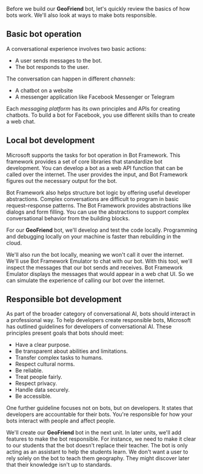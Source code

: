 Before we build our **GeoFriend** bot, let's quickly review the basics of how bots work. We'll also look at ways to make bots responsible.

## Basic bot operation

A conversational experience involves two basic actions:

- A user sends messages to the bot.
- The bot responds to the user.

The conversation can happen in different _channels_:

- A chatbot on a website
- A messenger application like Facebook Messenger or Telegram

Each _messaging platform_ has its own principles and APIs for creating chatbots. To build a bot for Facebook, you use different skills than to create a web chat.

## Local bot development

Microsoft supports the tasks for bot operation in Bot Framework. This framework provides a set of core libraries that standardize bot development. You can develop a bot as a web API function that can be called over the internet. The user provides the input, and Bot Framework figures out the necessary output for the bot.

Bot Framework also helps structure bot logic by offering useful developer abstractions. Complex conversations are difficult to program in basic request–response patterns. The Bot Framework provides abstractions like dialogs and form filling. You can use the abstractions to support complex conversational behavior from the building blocks.

For our **GeoFriend** bot, we'll develop and test the code locally. Programming and debugging locally on your machine is faster than rebuilding in the cloud.

We'll also run the bot locally, meaning we won't call it over the internet. We'll use Bot Framework Emulator to chat with our bot. With this tool, we'll inspect the messages that our bot sends and receives. Bot Framework Emulator displays the messages that would appear in a web chat UI. So we can simulate the experience of calling our bot over the internet.

## Responsible bot development

As part of the broader category of conversational AI, bots should interact in a professional way. To help developers create responsible bots, Microsoft has outlined guidelines for developers of conversational AI. These principles present goals that bots should meet:

- Have a clear purpose.
- Be transparent about abilities and limitations.
- Transfer complex tasks to humans.
- Respect cultural norms.
- Be reliable.
- Treat people fairly.
- Respect privacy.
- Handle data securely.
- Be accessible.

One further guideline focuses not on bots, but on developers. It states that developers are accountable for their bots. You're responsible for how your bots interact with people and affect people.

We'll create our **GeoFriend** bot in the next unit. In later units, we'll add features to make the bot responsible. For instance, we need to make it clear to our students that the bot doesn't replace their teacher. The bot is only acting as an assistant to help the students learn. We don't want a user to rely solely on the bot to teach them geography. They might discover later that their knowledge isn't up to standards.
